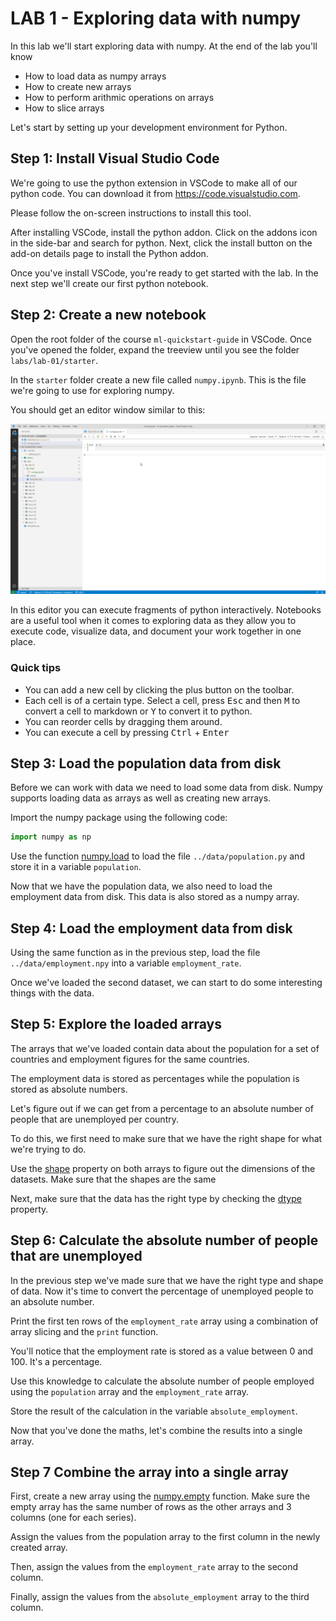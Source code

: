 # LAB 1 - Exploring data with numpy

In this lab we'll start exploring data with numpy. 
At the end of the lab you'll know

* How to load data as numpy arrays
* How to create new arrays
* How to perform arithmic operations on arrays
* How to slice arrays

Let's start by setting up your development environment for Python.

## Step 1: Install Visual Studio Code

We're going to use the python extension in VSCode to make all of our python code.
You can download it from https://code.visualstudio.com.

Please follow the on-screen instructions to install this tool. 

After installing VSCode, install the python addon. Click on the addons icon
in the side-bar and search for python. Next, click the install button on the 
add-on details page to install the Python addon.

Once you've install VSCode, you're ready to get started with the lab.
In the next step we'll create our first python notebook.

## Step 2: Create a new notebook

Open the root folder of the course `ml-quickstart-guide` in VSCode. 
Once you've opened the folder, expand the treeview until you see the folder
`labs/lab-01/starter`. 

In the `starter` folder create a new file called `numpy.ipynb`. This is the file
we're going to use for exploring numpy.

You should get an editor window similar to this:

![Editor window](media/notebook-editor.png)

In this editor you can execute fragments of python interactively.
Notebooks are a useful tool when it comes to exploring data as they
allow you to execute code, visualize data, and document your work together in one place.

### Quick tips

* You can add a new cell by clicking the plus button on the toolbar.
* Each cell is of a certain type. Select a cell, press <kbd>Esc</kbd> and then <kbd>M</kbd> to convert a cell to markdown or <kbd>Y</kbd> to convert it to python.
* You can reorder cells by dragging them around.
* You can execute a cell by pressing <kbd>Ctrl</kbd> + <kbd>Enter</kbd>

## Step 3: Load the population data from disk

Before we can work with data we need to load some data from disk.
Numpy supports loading data as arrays as well as creating new arrays.

Import the numpy package using the following code:

``` python
import numpy as np
```

Use the function [numpy.load](https://numpy.org/doc/1.18/reference/generated/numpy.load.html?highlight=load#numpy.load) to load the file `../data/population.py` and store it in a variable `population`.

Now that we have the population data, we also need to load the
employment data from disk. This data is also stored as a numpy
array.

## Step 4: Load the employment data from disk

Using the same function as in the previous step, load the 
file `../data/employment.npy` into a variable `employment_rate`.

Once we've loaded the second dataset, we can start to do some interesting things with the data.

## Step 5: Explore the loaded arrays

The arrays that we've loaded contain data about the population for a set of countries and employment figures for the same countries.

The employment data is stored as percentages while the population
is stored as absolute numbers.

Let's figure out if we can get from a percentage to an absolute number of people that are unemployed per country.

To do this, we first need to make sure that we have the right shape
for what we're trying to do.

Use the [shape](https://numpy.org/doc/1.18/reference/generated/numpy.ndarray.shape.html?highlight=shape#numpy.ndarray.shape) property on both arrays to figure out the dimensions
of the datasets. Make sure that the shapes are the same

Next, make sure that the data has the right type by checking the 
[dtype](https://numpy.org/doc/1.18/reference/generated/numpy.ndarray.dtype.html?highlight=dtype#numpy.ndarray.dtype) property.

## Step 6: Calculate the absolute number of people that are unemployed

In the previous step we've made sure that we have the right type and shape of data. Now it's time to convert the percentage of unemployed people to an absolute number.

Print the first ten rows of the `employment_rate` array using
a combination of array slicing and the `print` function.

You'll notice that the employment rate is stored as a value 
between 0 and 100. It's a percentage. 

Use this knowledge to calculate the absolute number of 
people employed using the `population` array and the `employment_rate` array.

Store the result of the calculation in the variable `absolute_employment`.

Now that you've done the maths, let's combine the results into
a single array.

## Step 7 Combine the array into a single array

First, create a new array using the [numpy.empty](https://numpy.org/doc/1.18/reference/generated/numpy.empty.html?highlight=empty#numpy.empty) function. Make sure the empty array has the same number of rows as the other arrays and 3 columns (one for each series).


Assign the values from the population array
to the first column in the newly created array.

Then, assign the values from the `employment_rate` array
to the second column.

Finally, assign the values from the `absolute_employment` array
to the third column.